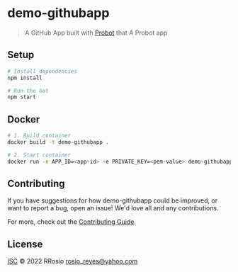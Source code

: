 # demo-githubapp

> A GitHub App built with [Probot](https://github.com/probot/probot) that A Probot app

## Setup

```sh
# Install dependencies
npm install

# Run the bot
npm start
```

## Docker

```sh
# 1. Build container
docker build -t demo-githubapp .

# 2. Start container
docker run -e APP_ID=<app-id> -e PRIVATE_KEY=<pem-value> demo-githubapp
```

## Contributing

If you have suggestions for how demo-githubapp could be improved, or want to report a bug, open an issue! We'd love all and any contributions.

For more, check out the [Contributing Guide](CONTRIBUTING.md).

## License

[ISC](LICENSE) © 2022 RRosio <rosio_reyes@yahoo.com>
